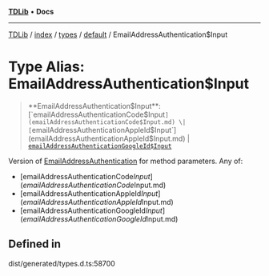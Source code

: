 [**TDLib**](../../../../../../README.md) • **Docs**

***

[TDLib](../../../../../../modules.md) / [index](../../../../../README.md) / [types](../../../README.md) / [default](../README.md) / EmailAddressAuthentication$Input

# Type Alias: EmailAddressAuthentication$Input

> **EmailAddressAuthentication$Input**: [`emailAddressAuthenticationCode$Input`](emailAddressAuthenticationCode$Input.md) \| [`emailAddressAuthenticationAppleId$Input`](emailAddressAuthenticationAppleId$Input.md) \| [`emailAddressAuthenticationGoogleId$Input`](emailAddressAuthenticationGoogleId$Input.md)

Version of [EmailAddressAuthentication](EmailAddressAuthentication.md) for method parameters.
Any of:
- [emailAddressAuthenticationCode$Input](emailAddressAuthenticationCode$Input.md)
- [emailAddressAuthenticationAppleId$Input](emailAddressAuthenticationAppleId$Input.md)
- [emailAddressAuthenticationGoogleId$Input](emailAddressAuthenticationGoogleId$Input.md)

## Defined in

dist/generated/types.d.ts:58700
